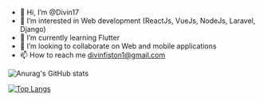 - 👋 Hi, I’m @Divin17
- 👀 I’m interested in Web development (ReactJs, VueJs, NodeJs, Laravel, Django)
- 🌱 I’m currently learning Flutter
- 💞️ I’m looking to collaborate on Web and mobile applications
- 📫 How to reach me divinfiston1@gmail.com

<!---
Divin17/Divin17 is a ✨ special ✨ repository because its `README.md` (this file) appears on your GitHub profile.
You can click the Preview link to take a look at your changes.
--->

![Anurag's GitHub stats](https://github-readme-stats.vercel.app/api?username=divin17&show_icons=true&theme=radical)

[![Top Langs](https://github-readme-stats.vercel.app/api/top-langs/?username=divin17&layout=compact)](https://github.com/anuraghazra/github-readme-stats)
